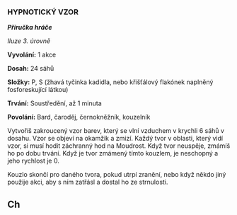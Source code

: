 ### HYPNOTICKÝ VZOR

***Příručka hráče***

*Iluze 3. úrovně*

**Vyvolání:** 1 akce

**Dosah:** 24 sáhů

**Složky:** P, S (žhavá tyčinka kadidla, nebo křišťálový flakónek naplněný fosforeskující látkou)

**Trvání:** Soustředění, až 1 minuta

**Povolání:** Bard, čaroděj, černokněžník, kouzelník

Vytvoříš zakroucený vzor barev, který se vlní vzduchem v krychli 6 sáhů v dosahu. Vzor se objeví na okamžik a zmizí. Každý tvor v oblasti, který vidí vzor, si musí hodit záchranný hod na Moudrost. Když tvor neuspěje, zmámíš ho po dobu trvání. Když je tvor zmámený tímto kouzlem, je neschopný a jeho rychlost je 0. 

Kouzlo skončí pro daného tvora, pokud utrpí zranění, nebo když někdo jiný použije akci, aby s ním zatřásl a dostal ho ze strnulosti.


## Ch